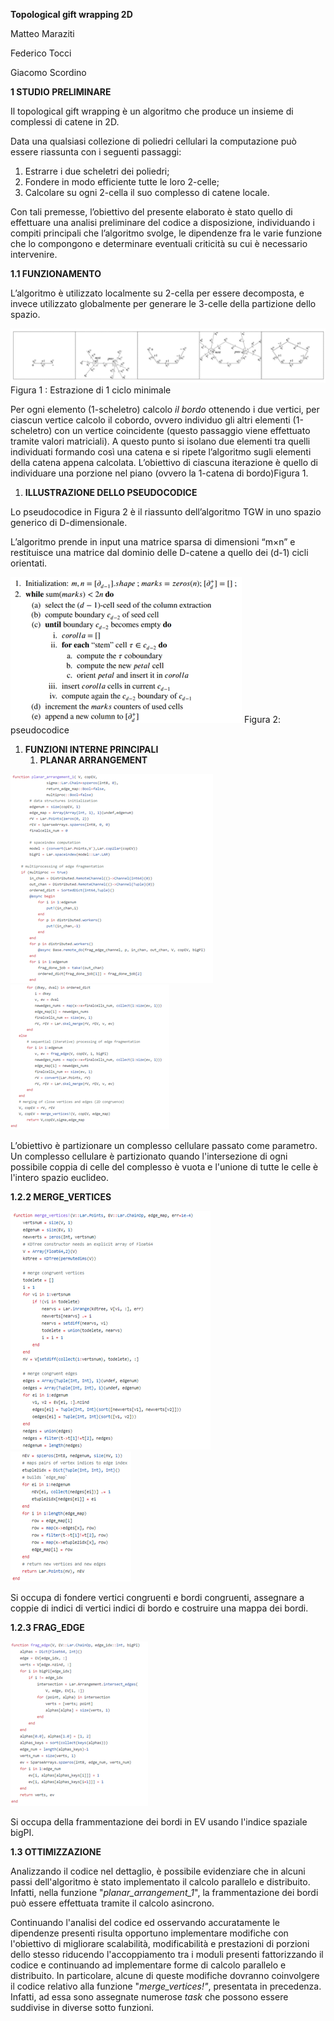 ﻿





**Topological gift wrapping 2D**


Matteo Maraziti

Federico Tocci

Giacomo Scordino







**1 STUDIO PRELIMINARE**

Il topological gift wrapping è un algoritmo che produce un insieme di complessi di catene in 2D.

Data una qualsiasi collezione di poliedri cellulari la computazione può essere riassunta con i seguenti passaggi:

1. Estrarre i due scheletri dei poliedri;
1. Fondere in modo efficiente tutte le loro 2-celle;
1. Calcolare su ogni 2-cella il suo complesso di catene locale.

Con tali premesse, l’obiettivo del presente elaborato è stato quello di effettuare una analisi preliminare del codice a disposizione, individuando i compiti principali che l’algoritmo svolge, le dipendenze fra le varie funzione che lo compongono e determinare eventuali criticità su cui è necessario intervenire.

**1.1 FUNZIONAMENTO**

L’algoritmo è utilizzato localmente su 2-cella per essere decomposta, e invece utilizzato globalmente per generare le 3-celle della partizione dello spazio.

![EstrazioneCicloMinimale](/images/CycleExtraction.png)
Figura 1 : Estrazione di 1 ciclo minimale

Per ogni elemento (1-scheletro) calcolo *il bordo* ottenendo i due vertici, per ciascun vertice calcolo il cobordo, ovvero individuo gli altri elementi (1-scheletro) con un vertice coincidente (questo passaggio viene effettuato tramite valori matriciali). A questo punto si isolano due elementi tra quelli individuati formando così una catena e si ripete l’algoritmo sugli elementi della catena appena calcolata. L’obiettivo di ciascuna iterazione è quello di individuare una porzione nel piano (ovvero la 1-catena di bordo)Figura 1.

1. **ILLUSTRAZIONE DELLO PSEUDOCODICE**

Lo pseudocodice in Figura 2 è il riassunto dell’algoritmo TGW in uno spazio generico di D-dimensionale.

L’algoritmo prende in input una matrice sparsa di dimensioni “m×n” e restituisce una matrice dal dominio delle D-catene a quello dei (d-1) cicli orientati.

![Pseudocodice](/images/Pseudocode.png)
Figura 2: pseudocodice

1. **FUNZIONI INTERNE PRINCIPALI**
   1. **PLANAR ARRANGEMENT**

![PlanarArrangement1](/images/PlanarArrangement1.png)
![PlanarArrangement2](/images/PlanarArrangement2.png)

L’obiettivo è partizionare un complesso cellulare passato come parametro. Un complesso cellulare è partizionato quando l'intersezione di ogni possibile coppia di celle del complesso è vuota e l'unione di tutte le celle è l'intero spazio euclideo.

**1.2.2 MERGE\_VERTICES**

![MergeVertices1](/images/MergeVertices1.png)
![MergeVertices2](/images/MergeVertices2.png)



Si occupa di fondere vertici congruenti e bordi congruenti, assegnare a coppie di indici di vertici indici di bordo e costruire una mappa dei bordi.

**1.2.3 FRAG\_EDGE**

![FragEdge](/images/FragEdge.png)

Si occupa della frammentazione dei bordi in EV usando l'indice spaziale bigPI.

**1.3 OTTIMIZZAZIONE**

Analizzando il codice nel dettaglio, è possibile evidenziare che in alcuni passi dell'algoritmo è stato implementato il calcolo parallelo e distribuito. Infatti, nella funzione "*planar\_arrangement\_1*", la frammentazione dei bordi può essere effettuata tramite il calcolo asincrono. 

Continuando l'analisi del codice ed osservando accuratamente le dipendenze presenti risulta opportuno implementare modifiche con l'obiettivo di migliorare scalabilità, modificabilità e prestazioni di porzioni dello stesso riducendo l'accoppiamento tra i moduli presenti fattorizzando il codice e continuando ad implementare forme di calcolo parallelo e distribuito. In particolare, alcune di queste modifiche dovranno coinvolgere il codice relativo alla funzione "*merge\_vertices!"*, presentata in precedenza. Infatti, ad essa sono assegnate numerose *task* che possono essere suddivise in diverse sotto funzioni.
